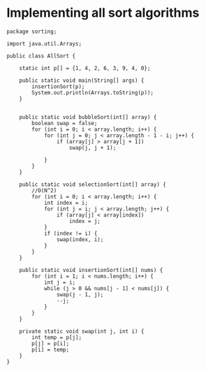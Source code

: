 # Implementing all sort algorithms




    package sorting;
    
    import java.util.Arrays;
    
    public class AllSort {
    
        static int p[] = {1, 4, 2, 6, 3, 9, 4, 0};
    
        public static void main(String[] args) {
            insertionSort(p);
            System.out.println(Arrays.toString(p));
        }
    
    
        public static void bubbleSort(int[] array) {
            boolean swap = false;
            for (int i = 0; i < array.length; i++) {
                for (int j = 0; j < array.length - 1 - i; j++) {
                    if (array[j] > array[j + 1])
                        swap(j, j + 1);
    
                }
            }
        }
    
        public static void selectionSort(int[] array) {
            //O(N^2)
            for (int i = 0; i < array.length; i++) {
                int index = i;
                for (int j = i; j < array.length; j++) {
                    if (array[j] < array[index])
                        index = j;
                }
                if (index != i) {
                    swap(index, i);
                }
            }
        }
    
        public static void insertionSort(int[] nums) {
            for (int i = 1; i < nums.length; i++) {
                int j = i;
                while (j > 0 && nums[j - 1] < nums[j]) {
                    swap(j - 1, j);
                    --j;
                }
            }
        }
    
        private static void swap(int j, int i) {
            int temp = p[j];
            p[j] = p[i];
            p[i] = temp;
        }
    }

